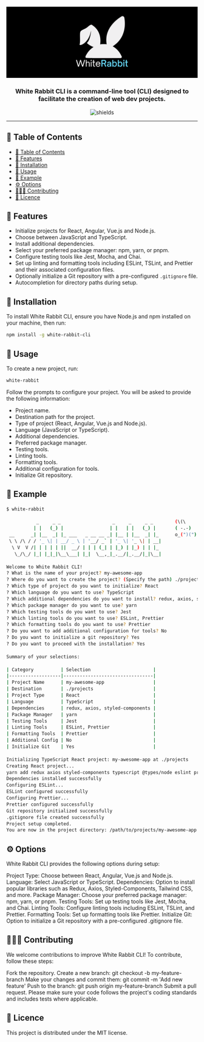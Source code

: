 ![](https://github.com/Romain-Portanguen/white_rabbit/blob/7bc4fe9e4da83071f77bf5b8587b02c454cab923/src/public/assets/WhiteRabbit_Banner.png)

<h3 align="center">
White Rabbit CLI is a command-line tool (CLI) designed to facilitate the creation of web dev projects.
</h3>

<p align="center">
<img src="https://img.shields.io/badge/-Typescript-05122A?style=plastic&amp;logo=Typescript&amp;color=2B343B" alt="shields">
</p>

<hr>

## 📑 Table of Contents

- [📑 Table of Contents](#-table-of-contents)
- [🔬 Features](#-features)
- [🚧 Installation](#-installation)
- [🔧 Usage](#-usage)
- [👀 Example](#-example)
- [⚙️ Options](#️-options)
- [👨🏻‍💻 Contributing](#-contributing)
- [📄 Licence](#-licence)

## 🔬 Features

- Initialize projects for React, Angular, Vue.js and Node.js.
- Choose between JavaScript and TypeScript.
- Install additional dependencies.
- Select your preferred package manager: npm, yarn, or pnpm.
- Configure testing tools like Jest, Mocha, and Chai.
- Set up linting and formatting tools including ESLint, TSLint, and Prettier and their associated configuration files.
- Optionally initialize a Git repository with a pre-configured `.gitignore` file.
- Autocompletion for directory paths during setup.

## 🚧 Installation

To install White Rabbit CLI, ensure you have Node.js and npm installed on your machine, then run:

```sh
npm install -g white-rabbit-cli

```

## 🔧 Usage

To create a new project, run:

```sh
white-rabbit

```

Follow the prompts to configure your project. You will be asked to provide the following information:

- Project name.
- Destination path for the project.
- Type of project (React, Angular, Vue.js and Node.js).
- Language (JavaScript or TypeScript).
- Additional dependencies.
- Preferred package manager.
- Testing tools.
- Linting tools.
- Formatting tools.
- Additional configuration for tools.
- Initialize Git repository.

## 👀 Example

```sh
$ white-rabbit

           _     _ _                   _     _     _ _        (\(\ 
          | |   (_) |                 | |   | |   (_) |       ( -.-)
 __      _| |__  _| |_ ___   _ __ __ _| |__ | |__  _| |_      o_(")(")
 \ \ /\ / / '_ \| | __/ _ \ | '__/ _` | '_ \| '_ \| | __|
  \ V  V /| | | | | ||  __/ | | | (_| | |_) | |_) | | |_
   \_/\_/ |_| |_|_|\__\___| |_|  \__,_|_.__/|_.__/|_|\__|

Welcome to White Rabbit CLI!
? What is the name of your project? my-awesome-app
? Where do you want to create the project? (Specify the path) ./projects
? Which type of project do you want to initialize? React
? Which language do you want to use? TypeScript
? Which additional dependencies do you want to install? redux, axios, styled-components
? Which package manager do you want to use? yarn
? Which testing tools do you want to use? Jest
? Which linting tools do you want to use? ESLint, Prettier
? Which formatting tools do you want to use? Prettier
? Do you want to add additional configuration for tools? No
? Do you want to initialize a git repository? Yes
? Do you want to proceed with the installation? Yes

Summary of your selections:

| Category          | Selection                       |
|-------------------|---------------------------------|
| Project Name      | my-awesome-app                  |
| Destination       | ./projects                      |
| Project Type      | React                           |
| Language          | TypeScript                      |
| Dependencies      | redux, axios, styled-components |
| Package Manager   | yarn                            |
| Testing Tools     | Jest                            |
| Linting Tools     | ESLint, Prettier                |
| Formatting Tools  | Prettier                        |
| Additional Config | No                              |
| Initialize Git    | Yes                             |

Initializing TypeScript React project: my-awesome-app at ./projects
Creating React project...
yarn add redux axios styled-components typescript @types/node eslint prettier
Dependencies installed successfully
Configuring ESLint...
ESLint configured successfully
Configuring Prettier...
Prettier configured successfully
Git repository initialized successfully
.gitignore file created successfully
Project setup completed.
You are now in the project directory: /path/to/projects/my-awesome-app

```

## ⚙️ Options

White Rabbit CLI provides the following options during setup:

Project Type: Choose between React, Angular, Vue.js and Node.js.
Language: Select JavaScript or TypeScript.
Dependencies: Option to install popular libraries such as Redux, Axios, Styled-Components, Tailwind CSS, and more.
Package Manager: Choose your preferred package manager: npm, yarn, or pnpm.
Testing Tools: Set up testing tools like Jest, Mocha, and Chai.
Linting Tools: Configure linting tools including ESLint, TSLint, and Prettier.
Formatting Tools: Set up formatting tools like Prettier.
Initialize Git: Option to initialize a Git repository with a pre-configured .gitignore file.

## 👨🏻‍💻 Contributing

We welcome contributions to improve White Rabbit CLI! To contribute, follow these steps:

Fork the repository.
Create a new branch: git checkout -b my-feature-branch
Make your changes and commit them: git commit -m 'Add new feature'
Push to the branch: git push origin my-feature-branch
Submit a pull request.
Please make sure your code follows the project's coding standards and includes tests where applicable.

## 📄 Licence

This project is distributed under the MIT license.
